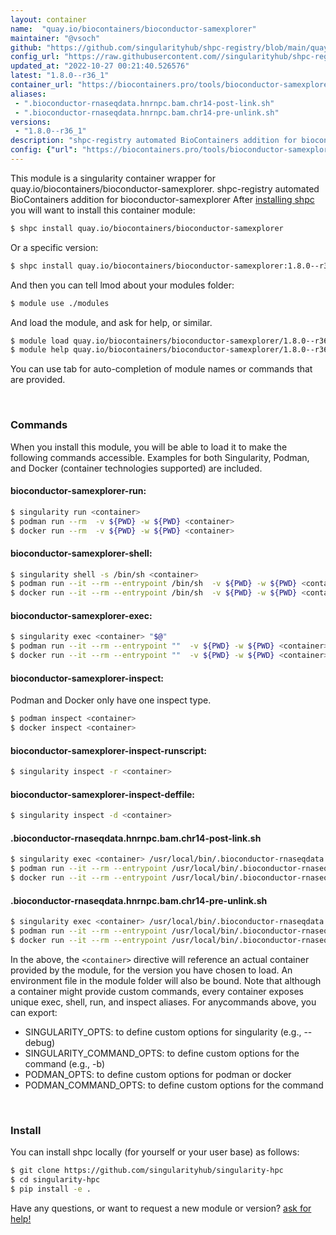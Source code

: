 ```yaml
---
layout: container
name:  "quay.io/biocontainers/bioconductor-samexplorer"
maintainer: "@vsoch"
github: "https://github.com/singularityhub/shpc-registry/blob/main/quay.io/biocontainers/bioconductor-samexplorer/container.yaml"
config_url: "https://raw.githubusercontent.com//singularityhub/shpc-registry/main/quay.io/biocontainers/bioconductor-samexplorer/container.yaml"
updated_at: "2022-10-27 00:21:40.526576"
latest: "1.8.0--r36_1"
container_url: "https://biocontainers.pro/tools/bioconductor-samexplorer"
aliases:
 - ".bioconductor-rnaseqdata.hnrnpc.bam.chr14-post-link.sh"
 - ".bioconductor-rnaseqdata.hnrnpc.bam.chr14-pre-unlink.sh"
versions:
 - "1.8.0--r36_1"
description: "shpc-registry automated BioContainers addition for bioconductor-samexplorer"
config: {"url": "https://biocontainers.pro/tools/bioconductor-samexplorer", "maintainer": "@vsoch", "description": "shpc-registry automated BioContainers addition for bioconductor-samexplorer", "latest": {"1.8.0--r36_1": "sha256:a59dd311147a30b9c34bbd98ce142fdd909b703954c5078b0fc3d2f25699e9b3"}, "tags": {"1.8.0--r36_1": "sha256:a59dd311147a30b9c34bbd98ce142fdd909b703954c5078b0fc3d2f25699e9b3"}, "docker": "quay.io/biocontainers/bioconductor-samexplorer", "aliases": {".bioconductor-rnaseqdata.hnrnpc.bam.chr14-post-link.sh": "/usr/local/bin/.bioconductor-rnaseqdata.hnrnpc.bam.chr14-post-link.sh", ".bioconductor-rnaseqdata.hnrnpc.bam.chr14-pre-unlink.sh": "/usr/local/bin/.bioconductor-rnaseqdata.hnrnpc.bam.chr14-pre-unlink.sh"}}
---
```


This module is a singularity container wrapper for quay.io/biocontainers/bioconductor-samexplorer.
shpc-registry automated BioContainers addition for bioconductor-samexplorer
After [installing shpc](#install) you will want to install this container module:


```bash
$ shpc install quay.io/biocontainers/bioconductor-samexplorer
```

Or a specific version:

```bash
$ shpc install quay.io/biocontainers/bioconductor-samexplorer:1.8.0--r36_1
```

And then you can tell lmod about your modules folder:

```bash
$ module use ./modules
```

And load the module, and ask for help, or similar.

```bash
$ module load quay.io/biocontainers/bioconductor-samexplorer/1.8.0--r36_1
$ module help quay.io/biocontainers/bioconductor-samexplorer/1.8.0--r36_1
```

You can use tab for auto-completion of module names or commands that are provided.

<br>

### Commands

When you install this module, you will be able to load it to make the following commands accessible.
Examples for both Singularity, Podman, and Docker (container technologies supported) are included.

#### bioconductor-samexplorer-run:

```bash
$ singularity run <container>
$ podman run --rm  -v ${PWD} -w ${PWD} <container>
$ docker run --rm  -v ${PWD} -w ${PWD} <container>
```

#### bioconductor-samexplorer-shell:

```bash
$ singularity shell -s /bin/sh <container>
$ podman run --it --rm --entrypoint /bin/sh  -v ${PWD} -w ${PWD} <container>
$ docker run --it --rm --entrypoint /bin/sh  -v ${PWD} -w ${PWD} <container>
```

#### bioconductor-samexplorer-exec:

```bash
$ singularity exec <container> "$@"
$ podman run --it --rm --entrypoint ""  -v ${PWD} -w ${PWD} <container> "$@"
$ docker run --it --rm --entrypoint ""  -v ${PWD} -w ${PWD} <container> "$@"
```

#### bioconductor-samexplorer-inspect:

Podman and Docker only have one inspect type.

```bash
$ podman inspect <container>
$ docker inspect <container>
```

#### bioconductor-samexplorer-inspect-runscript:

```bash
$ singularity inspect -r <container>
```

#### bioconductor-samexplorer-inspect-deffile:

```bash
$ singularity inspect -d <container>
```


#### .bioconductor-rnaseqdata.hnrnpc.bam.chr14-post-link.sh

```bash
$ singularity exec <container> /usr/local/bin/.bioconductor-rnaseqdata.hnrnpc.bam.chr14-post-link.sh
$ podman run --it --rm --entrypoint /usr/local/bin/.bioconductor-rnaseqdata.hnrnpc.bam.chr14-post-link.sh   -v ${PWD} -w ${PWD} <container> -c " $@"
$ docker run --it --rm --entrypoint /usr/local/bin/.bioconductor-rnaseqdata.hnrnpc.bam.chr14-post-link.sh   -v ${PWD} -w ${PWD} <container> -c " $@"
```


#### .bioconductor-rnaseqdata.hnrnpc.bam.chr14-pre-unlink.sh

```bash
$ singularity exec <container> /usr/local/bin/.bioconductor-rnaseqdata.hnrnpc.bam.chr14-pre-unlink.sh
$ podman run --it --rm --entrypoint /usr/local/bin/.bioconductor-rnaseqdata.hnrnpc.bam.chr14-pre-unlink.sh   -v ${PWD} -w ${PWD} <container> -c " $@"
$ docker run --it --rm --entrypoint /usr/local/bin/.bioconductor-rnaseqdata.hnrnpc.bam.chr14-pre-unlink.sh   -v ${PWD} -w ${PWD} <container> -c " $@"
```



In the above, the `<container>` directive will reference an actual container provided
by the module, for the version you have chosen to load. An environment file in the
module folder will also be bound. Note that although a container
might provide custom commands, every container exposes unique exec, shell, run, and
inspect aliases. For anycommands above, you can export:

 - SINGULARITY_OPTS: to define custom options for singularity (e.g., --debug)
 - SINGULARITY_COMMAND_OPTS: to define custom options for the command (e.g., -b)
 - PODMAN_OPTS: to define custom options for podman or docker
 - PODMAN_COMMAND_OPTS: to define custom options for the command

<br>

### Install

You can install shpc locally (for yourself or your user base) as follows:

```bash
$ git clone https://github.com/singularityhub/singularity-hpc
$ cd singularity-hpc
$ pip install -e .
```

Have any questions, or want to request a new module or version? [ask for help!](https://github.com/singularityhub/singularity-hpc/issues)